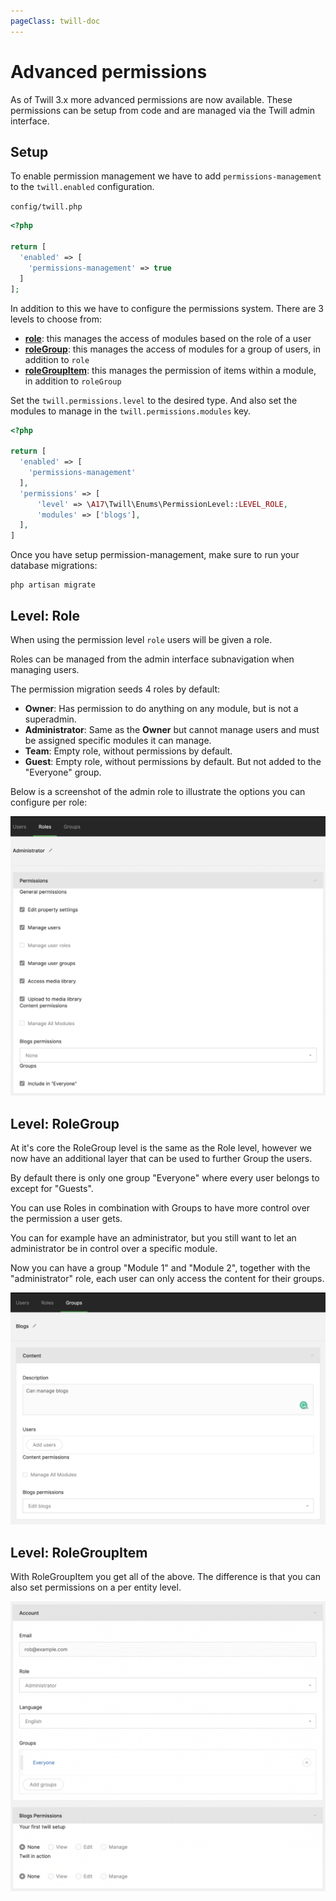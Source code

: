 ```yaml
---
pageClass: twill-doc
---
```


# Advanced permissions

As of Twill 3.x more advanced permissions are now available. These permissions can be setup from code and are managed
via the Twill admin interface.

## Setup

To enable permission management we have to add `permissions-management` to the `twill.enabled` configuration.

`config/twill.php`

```php
<?php

return [
  'enabled' => [
    'permissions-management' => true
  ]
];
```

In addition to this we have to configure the permissions system. There are 3 levels to choose from:

- [**role**](#level-role): this manages the access of modules based on the role of a user
- [**roleGroup**](#level-rolegroup): this manages the access of modules for a group of users, in addition to `role`
- [**roleGroupItem**](#level-rolegroupitem): this manages the permission of items within a module, in addition to `roleGroup`

Set the `twill.permissions.level` to the desired type. And also set the modules to manage in
the `twill.permissions.modules` key.

```php {7-10}
<?php

return [
  'enabled' => [
    'permissions-management'
  ],
  'permissions' => [
      'level' => \A17\Twill\Enums\PermissionLevel::LEVEL_ROLE,
      'modules' => ['blogs'],
  ],
]
```

Once you have setup permission-management, make sure to run your database migrations:

```
php artisan migrate
```

## Level: Role

When using the permission level `role` users will be given a role.

Roles can be managed from the admin interface subnavigation when managing users.

The permission migration seeds 4 roles by default:

- **Owner**: Has permission to do anything on any module, but is not a superadmin.
- **Administrator**: Same as the **Owner** but cannot manage users and must be assigned specific modules it can manage.
- **Team**: Empty role, without permissions by default.
- **Guest**: Empty role, without permissions by default. But not added to the "Everyone" group.

Below is a screenshot of the admin role to illustrate the options you can configure per role:

![Admin role](./assets/admin-role-screen.png)

## Level: RoleGroup

At it's core the RoleGroup level is the same as the Role level, however we now have an additional layer that can be used
to further Group the users.

By default there is only one group "Everyone" where every user belongs to except for "Guests".

You can use Roles in combination with Groups to have more control over the permission a user gets.

You can for example have an administrator, but you still want to let an administrator be in control over a specific module.

Now you can have a group "Module 1" and "Module 2", together with the "administrator" role, each user can only access
the content for their groups.

![Group screen](./assets/group-screen.png)

## Level: RoleGroupItem

With RoleGroupItem you get all of the above. The difference is that you can also set permissions on a per entity level.

![User access control](./assets/user-access-control.png)

